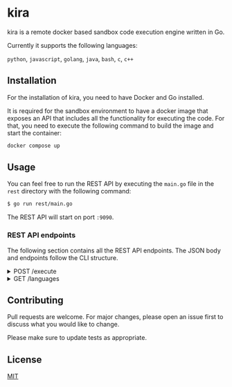# kira

kira is a remote docker based sandbox code execution engine written in Go.

Currently it supports the following languages:

`python`, `javascript`, `golang`, `java`, `bash`, `c`, `c++`

## Installation

For the installation of kira, you need to have Docker and Go installed.

It is required for the sandbox environment to have a docker image that exposes an API that includes all the functionality for executing the code. For that, you need to execute the following command to build the image and start the container:

```sh
docker compose up
```

## Usage

You can feel free to run the REST API by executing the `main.go` file in the `rest` directory with the following command:

```sh
$ go run rest/main.go
```

The REST API will start on port `:9090`.

### REST API endpoints

The following section contains all the REST API endpoints. The JSON body and endpoints follow the CLI structure.

<details>
  <summary>POST /execute</summary>

  <p>
    The execute endpoint will execute code in a containerized sandbox. Tests for the
    printed output can also be specified.
  </p>

  This JSON structure is an example for the request body:
  ```json
  {
      "language": "python",
      "content": "print(\"42 Hello World\")",
      "tests": [
        { "name": "First test case", "stdin": [], "actual": "42 Hello World" },
        { "name": "Second test case", "stdin": [], "actual": "42 Hello World" }
      ]
  }
  ```

  You can also add an optional query parameter called `bypass_cache` and set it to `true`,
  if you want to bypass the cache.
</details>

<details>
  <summary>GET /languages</summary>

  <p>
    Will return all languages that are possible for remote execution.
  </p>

  This JSON structure is an example for the response body:
  ```json
  [
      {
          "name": "python",
          "version": "3.7.10",
          "extension": ".py",
          "timeout": 10
      },
      {
          "name": "javascript",
          "version": "16.3.1",
          "extension": ".js",
          "timeout": 10
      },
      // ...
  ]
  ```
</details>

## Contributing

Pull requests are welcome. For major changes, please open an issue first to discuss what you would like to change.

Please make sure to update tests as appropriate.

## License

[MIT](https://choosealicense.com/licenses/mit/)